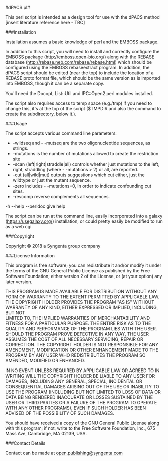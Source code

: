 #dPACS.pl#


This perl script is intended as a design tool for use with the dPACS method [insert literature reference here - TBC]

###Installation

Installation assumes a basic knowledge of perl and the EMBOSS package.

In addition to this script, you will need to install and correctly configure the EMBOSS package (<http://emboss.open-bio.org/>)  along with the REBASE database (<http://rebase.neb.com/rebase/rebase.html>) which should be configured using the EMBOSS rebaseextract program.
In addition, the dPACS script should be edited (near the top) to include the location of a REBASE proto format file, which should be the same version as is imported into EMBOSS, though it can be a separate copy.

You'll need the Docopt, List::Util and IPC::Open2 perl modules installed. 

The script also requires access to temp space (e.g./tmp) if you need to change this, it's at the top of the script ($TMPDIR and also the command to create the subdirectory, below it.).

###Usage

The script accepts various command line parameters:
- -wildseq and - -mutseq are the two oligonucleotide sequences, as strings.
- -mutations is the number of mutations allowed to create the restriction site
- -scan (left|right|straddle|all) controls whether just mutations to the left, right, straddling (where - -mutations > 2) or all, are reported.
- -cut (all|wild|mut) outputs suggestions which cut either, just the wildtype or just the mutant sequence.
- -zero includes - -mutations=0, in order to indicate confounding cut sites.
- -revcomp reverse complements all sequences.

-h --help --perldoc give help

The script can be run at the command line, easily incorporated into a galaxy (https://usegalaxy.org/) installation, or could pretty easily be modified to run as a web cgi.

###Copyright

Copyright © 2018 a Syngenta group company

###License Information

This program is free software; you can redistribute it and/or modify
it under the terms of the GNU General Public License as published by
the Free Software Foundation; either version 2 of the License, or (at
your option) any later version.

THIS PROGRAM IS MADE AVAILABLE FOR DISTRIBUTION WITHOUT ANY FORM OF WARRANTY TO THE 
EXTENT PERMITTED BY APPLICABLE LAW.  THE COPYRIGHT HOLDER PROVIDES THE PROGRAM \"AS IS\" 
WITHOUT WARRANTY OF ANY KIND, EITHER EXPRESSED OR IMPLIED, INCLUDING, BUT NOT  
LIMITED TO, THE IMPLIED WARRANTIES OF MERCHANTABILITY AND FITNESS FOR A PARTICULAR 
PURPOSE. THE ENTIRE RISK AS TO THE QUALITY AND PERFORMANCE OF THE PROGRAM LIES
WITH THE USER.  SHOULD THE PROGRAM PROVE DEFECTIVE IN ANY WAY, THE USER ASSUMES THE
COST OF ALL NECESSARY SERVICING, REPAIR OR CORRECTION. THE COPYRIGHT HOLDER IS NOT 
RESPONSIBLE FOR ANY AMENDMENT, MODIFICATION OR OTHER ENHANCEMENT MADE TO THE PROGRAM 
BY ANY USER WHO REDISTRIBUTES THE PROGRAM SO AMENDED, MODIFIED OR ENHANCED.

IN NO EVENT UNLESS REQUIRED BY APPLICABLE LAW OR AGREED TO IN WRITING WILL THE 
COPYRIGHT HOLDER BE LIABLE TO ANY USER FOR DAMAGES, INCLUDING ANY GENERAL, SPECIAL,
INCIDENTAL OR CONSEQUENTIAL DAMAGES ARISING OUT OF THE USE OR INABILITY TO USE THE
PROGRAM (INCLUDING BUT NOT LIMITED TO LOSS OF DATA OR DATA BEING RENDERED INACCURATE
OR LOSSES SUSTAINED BY THE USER OR THIRD PARTIES OR A FAILURE OF THE PROGRAM TO 
OPERATE WITH ANY OTHER PROGRAMS), EVEN IF SUCH HOLDER HAS BEEN ADVISED OF THE 
POSSIBILITY OF SUCH DAMAGES.

You should have received a copy of the GNU General Public License
along with this program; if not, write to the Free Software
Foundation, Inc., 675 Mass Ave, Cambridge, MA 02139, USA.

###Contact Details

Contact can be made at open.publishing@syngenta.com






